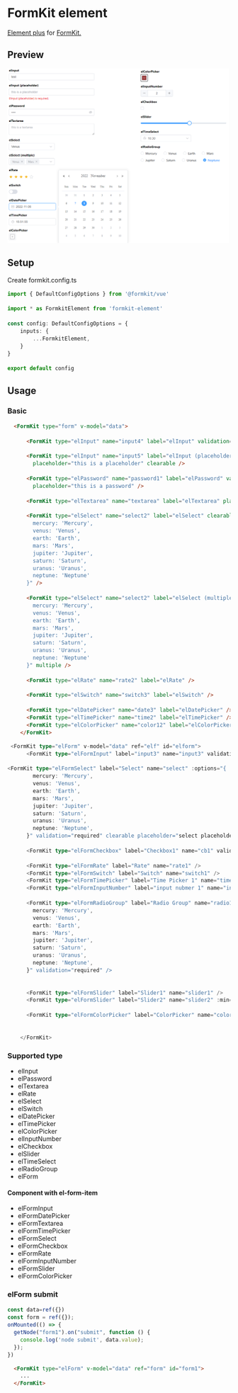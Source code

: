 # FormKit element

<a href="https://element-plus.org/">Element plus</a> for <a href="https://formkit.com/">FormKit.</a>


## Preview

<img src="https://raw.githubusercontent.com/mathsgod/formkit-element/main/preview/ui.png" alt="preview" width="500" />

## Setup

Create formkit.config.ts
```typescript
import { DefaultConfigOptions } from '@formkit/vue'

import * as FormkitElement from 'formkit-element'

const config: DefaultConfigOptions = {
    inputs: {
        ...FormkitElement,
    }
}

export default config
```

## Usage

### Basic

```html
  <FormKit type="form" v-model="data">

      <FormKit type="elInput" name="input4" label="elInput" validation="required" />

      <FormKit type="elInput" name="input5" label="elInput (placeholder)" validation="required"
        placeholder="this is a placeholder" clearable />

      <FormKit type="elPassword" name="password1" label="elPassword" validation="required" show-password clearable
        placeholder="this is a password" />

      <FormKit type="elTextarea" name="textarea" label="elTextarea" placeholder="this is a textarea" />

      <FormKit type="elSelect" name="select2" label="elSelect" clearable :options="{
        mercury: 'Mercury',
        venus: 'Venus',
        earth: 'Earth',
        mars: 'Mars',
        jupiter: 'Jupiter',
        saturn: 'Saturn',
        uranus: 'Uranus',
        neptune: 'Neptune'
      }" />

      <FormKit type="elSelect" name="select2" label="elSelect (multiple)" :options="{
        mercury: 'Mercury',
        venus: 'Venus',
        earth: 'Earth',
        mars: 'Mars',
        jupiter: 'Jupiter',
        saturn: 'Saturn',
        uranus: 'Uranus',
        neptune: 'Neptune'
      }" multiple />

      <FormKit type="elRate" name="rate2" label="elRate" />

      <FormKit type="elSwitch" name="switch3" label="elSwitch" />

      <FormKit type="elDatePicker" name="date3" label="elDatePicker" />
      <FormKit type="elTimePicker" name="time2" label="elTimePicker" />
      <FormKit type="elColorPicker" name="color12" label="elColorPicker" />
    </FormKit>
```


```typescript
 <FormKit type="elForm" v-model="data" ref="elf" id="elform">
      <FormKit type="elFormInput" label="input3" name="input3" validation="required" placeholder="testing3" clearable />

<FormKit type="elFormSelect" label="Select" name="select" :options="{
        mercury: 'Mercury',
        venus: 'Venus',
        earth: 'Earth',
        mars: 'Mars',
        jupiter: 'Jupiter',
        saturn: 'Saturn',
        uranus: 'Uranus',
        neptune: 'Neptune',
      }" validation="required" clearable placeholder="select placeholder" filterable multiple />

      <FormKit type="elFormCheckbox" label="Checkbox1" name="cb1" validation="required" />

      <FormKit type="elFormRate" label="Rate" name="rate1" />
      <FormKit type="elFormSwitch" label="Switch" name="switch1" />
      <FormKit type="elFormTimePicker" label="Time Picker 1" name="time_picker_1" />
      <FormKit type="elFormInputNumber" label="input nubmer 1" name="input_number_1" />

      <FormKit type="elFormRadioGroup" label="Radio Group" name="radio1" :options="{
        mercury: 'Mercury',
        venus: 'Venus',
        earth: 'Earth',
        mars: 'Mars',
        jupiter: 'Jupiter',
        saturn: 'Saturn',
        uranus: 'Uranus',
        neptune: 'Neptune',
      }" validation="required" />


      <FormKit type="elFormSlider" label="Slider1" name="slider1" />
      <FormKit type="elFormSlider" label="Slider2" name="slider2" :min="100" :max="200" :step="2" />

      <FormKit type="elFormColorPicker" label="ColorPicker" name="color1" />


    </FormKit>
```


### Supported type
- elInput
- elPassword
- elTextarea 
- elRate
- elSelect
- elSwitch
- elDatePicker
- elTimePicker
- elColorPicker
- elInputNumber
- elCheckbox
- elSlider
- elTimeSelect
- elRadioGroup
- elForm

#### Component with el-form-item
- elFormInput
- elFormDatePicker
- elFormTextarea
- elFormTimePicker
- elFormSelect
- elFormCheckbox
- elFormRate
- elFormInputNumber
- elFormSlider
- elFormColorPicker

### elForm submit

```js
const data=ref({})
const form = ref({});
onMounted(() => {
  getNode("form1").on("submit", function () {
    console.log('node submit', data.value);
  });
})
```

```html
  <FormKit type="elForm" v-model="data" ref="form" id="form1">
    ...   
  </FormKit>
```





